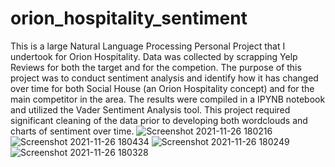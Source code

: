 # orion_hospitality_sentiment

This is a large Natural Language Processing Personal Project that I undertook for Orion Hospitality. Data was collected by scrapping Yelp Reviews for both the target and for the competion. The purpose of this project was to conduct sentiment analysis and identify how it has changed over time for both Social House (an Orion Hospitality concept) and for the main competitor in the area. The results were compiled in a IPYNB notebook and utilized the Vader Sentiment Analysis tool. This project required significant cleaning of the data prior to developing both wordclouds and charts of sentiment over time.
![Screenshot 2021-11-26 180216](https://user-images.githubusercontent.com/61364738/143660214-5fa74394-f215-46bd-b4ae-a85330077b4e.png)
![Screenshot 2021-11-26 180434](https://user-images.githubusercontent.com/61364738/143660218-dc446ec7-0bdd-495b-8a5f-76dc7a71ee51.png)
![Screenshot 2021-11-26 180249](https://user-images.githubusercontent.com/61364738/143660221-d091297c-c669-47c7-8ffd-d465bb329daf.png)
![Screenshot 2021-11-26 180328](https://user-images.githubusercontent.com/61364738/143660224-9f0b7906-0ccb-4bd2-ab50-9babc39dd4c2.png)
